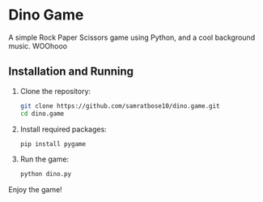 # Dino Game

A simple Rock Paper Scissors game using Python, and a cool background music. WOOhooo

## Installation and Running

1. Clone the repository:
    ```bash
    git clone https://github.com/samratbose10/dino.game.git
    cd dino.game
    ```

2. Install required packages:
    ```bash
    pip install pygame
    ```

3. Run the game:
    ```bash
    python dino.py
    ```

Enjoy the game!
